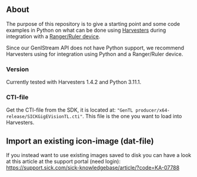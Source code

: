 ## About
The purpose of this repository is to give a starting point and some code examples in Python on what can be done using [Harvesters](https://github.com/genicam/harvesters/) during integration with a [Ranger/Ruler device](https://www.sick.com/se/en/catalog/products/machine-vision-and-identification/machine-vision/ranger3/c/g448354).

Since our GenIStream API does not have Python support, we recommend Harvesters using for integration using Python and a Ranger/Ruler device.

### Version
Currently tested with Harvesters 1.4.2 and Python 3.11.1.

### CTI-file
Get the CTI-file from the SDK, it is located at: `"GenTL producer/x64-release/SICKGigEVisionTL.cti"`. This file is the one you want to load into Harvesters.

## Import an existing icon-image (dat-file)
If you instead want to use existing images saved to disk you can have a look at this article at the support portal (need login):
https://support.sick.com/sick-knowledgebase/article/?code=KA-07788
